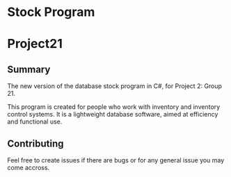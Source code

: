 # Stock Program
# Project21

## Summary

The new version of the database stock program in C#, for Project 2: Group 21.

This program is created for people who work with inventory and inventory control systems. 
It is a lightweight database software, aimed at efficiency and functional use. 

## Contributing

Feel free to create issues if there are bugs or for any general issue you may come accross.


